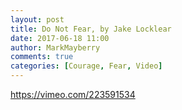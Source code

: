 ```yaml
---
layout: post
title: Do Not Fear, by Jake Locklear
date: 2017-06-18 11:00
author: MarkMayberry
comments: true
categories: [Courage, Fear, Video]
---
```

https://vimeo.com/223591534
